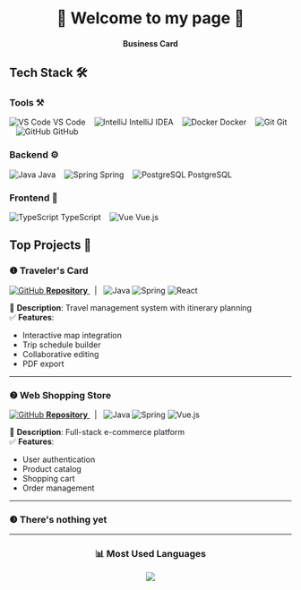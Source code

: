 <div align="center">

# 🏮 Welcome to my page 🏮  
#### Business Card  

</div>

## Tech Stack 🛠️

### Tools ⚒️
<p align="left">
  <img src="https://icongr.am/simple/visualstudiocode.svg?size=20&color=007ACC" alt="VS Code"> VS Code &nbsp;&nbsp;
  <img src="https://icongr.am/simple/intellijidea.svg?size=20&color=000000" alt="IntelliJ"> IntelliJ IDEA &nbsp;&nbsp;
  <img src="https://icongr.am/simple/docker.svg?size=20&color=2496ED" alt="Docker"> Docker &nbsp;&nbsp;
  <img src="https://icongr.am/simple/git.svg?size=20&color=F05032" alt="Git"> Git &nbsp;&nbsp;
  <img src="https://icongr.am/simple/github.svg?size=20&color=181717" alt="GitHub"> GitHub
</p>

### Backend ⚙️
<p align="left">
  <img src="https://icongr.am/simple/java.svg?size=20&color=007396" alt="Java"> Java &nbsp;&nbsp;
  <img src="https://icongr.am/simple/spring.svg?size=20&color=6DB33F" alt="Spring"> Spring &nbsp;&nbsp;
  <img src="https://icongr.am/simple/postgresql.svg?size=20&color=4169E1" alt="PostgreSQL"> PostgreSQL
</p>

### Frontend 🎨
<p align="left">
  <img src="https://icongr.am/simple/typescript.svg?size=20&color=3178C6" alt="TypeScript"> TypeScript &nbsp;&nbsp;
  <img src="https://icongr.am/simple/vuedotjs.svg?size=20&color=4FC08D" alt="Vue"> Vue.js
</p>


## Top Projects 🚀

### ❶ Traveler's Card 
<p align="left">
  <a href="https://github.com/OstrovskyIv/Traveler-s-card">
    <img src="https://icongr.am/simple/github.svg?size=20&color=181717" alt="GitHub"> 
    <strong>Repository</strong>
  </a>
  &nbsp;&nbsp;|&nbsp;&nbsp;
  <img src="https://icongr.am/simple/java.svg?size=20&color=007396" alt="Java"> 
  <img src="https://icongr.am/simple/spring.svg?size=20&color=6DB33F" alt="Spring"> 
  <img src="https://icongr.am/simple/react.svg?size=20&color=61DAFB" alt="React">
</p>

📝 **Description**: Travel management system with itinerary planning  
✅ **Features**: 
- Interactive map integration
- Trip schedule builder
- Collaborative editing
- PDF export

---

### ❷ Web Shopping Store
<p align="left">
  <a href="https://github.com/OstrovskyIv/web_shopping_store.git">
    <img src="https://icongr.am/simple/github.svg?size=20&color=181717" alt="GitHub"> 
    <strong>Repository</strong>
  </a>
  &nbsp;&nbsp;|&nbsp;&nbsp;
  <img src="https://icongr.am/simple/java.svg?size=20&color=007396" alt="Java"> 
  <img src="https://icongr.am/simple/spring.svg?size=20&color=6DB33F" alt="Spring"> 
  <img src="https://icongr.am/simple/vuedotjs.svg?size=20&color=4FC08D" alt="Vue.js">
</p>

📝 **Description**: Full-stack e-commerce platform  
✅ **Features**: 
- User authentication 
- Product catalog 
- Shopping cart 
- Order management 

---

### ❸ There's nothing yet

---

<div align="center">
  <h3>📊 Most Used Languages</h3>
  <img src="https://github-readme-stats.vercel.app/api/top-langs/?username=OstrovskyIv&layout=compact&theme=dark&hide_border=true">
</div>